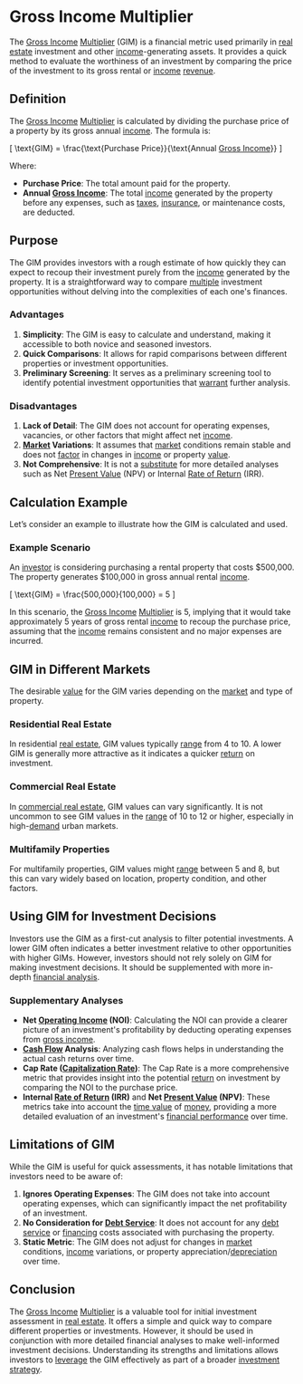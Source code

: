 # Gross Income Multiplier

The [Gross Income](../g/gross_income.md) [Multiplier](../m/multiplier.md) (GIM) is a financial metric used primarily in [real estate](../r/real_estate.md) investment and other [income](../i/income.md)-generating assets. It provides a quick method to evaluate the worthiness of an investment by comparing the price of the investment to its gross rental or [income](../i/income.md) [revenue](../r/revenue.md).

## Definition

The [Gross Income](../g/gross_income.md) [Multiplier](../m/multiplier.md) is calculated by dividing the purchase price of a property by its gross annual [income](../i/income.md). The formula is:

\[ \text{GIM} = \frac{\text{Purchase Price}}{\text{Annual [Gross Income](../g/gross_income.md)}} \]

Where:
- **Purchase Price**: The total amount paid for the property.
- **Annual [Gross Income](../g/gross_income.md)**: The total [income](../i/income.md) generated by the property before any expenses, such as [taxes](../t/taxes.md), [insurance](../i/insurance.md), or maintenance costs, are deducted.

## Purpose

The GIM provides investors with a rough estimate of how quickly they can expect to recoup their investment purely from the [income](../i/income.md) generated by the property. It is a straightforward way to compare [multiple](../m/multiple.md) investment opportunities without delving into the complexities of each one's finances.

### Advantages

1. **Simplicity**: The GIM is easy to calculate and understand, making it accessible to both novice and seasoned investors.
2. **Quick Comparisons**: It allows for rapid comparisons between different properties or investment opportunities.
3. **Preliminary Screening**: It serves as a preliminary screening tool to identify potential investment opportunities that [warrant](../w/warrant.md) further analysis.

### Disadvantages

1. **Lack of Detail**: The GIM does not account for operating expenses, vacancies, or other factors that might affect net [income](../i/income.md).
2. **[Market](../m/market.md) Variations**: It assumes that [market](../m/market.md) conditions remain stable and does not [factor](../f/factor.md) in changes in [income](../i/income.md) or property [value](../v/value.md).
3. **Not Comprehensive**: It is not a [substitute](../s/substitute.md) for more detailed analyses such as Net [Present Value](../p/present_value.md) (NPV) or Internal [Rate of Return](../r/rate_of_return.md) (IRR).

## Calculation Example

Let’s consider an example to illustrate how the GIM is calculated and used.

### Example Scenario

An [investor](../i/investor.md) is considering purchasing a rental property that costs $500,000. The property generates $100,000 in gross annual rental [income](../i/income.md).

\[ \text{GIM} = \frac{500,000}{100,000} = 5 \]

In this scenario, the [Gross Income](../g/gross_income.md) [Multiplier](../m/multiplier.md) is 5, implying that it would take approximately 5 years of gross rental [income](../i/income.md) to recoup the purchase price, assuming that the [income](../i/income.md) remains consistent and no major expenses are incurred.

## GIM in Different Markets

The desirable [value](../v/value.md) for the GIM varies depending on the [market](../m/market.md) and type of property.

### Residential Real Estate

In residential [real estate](../r/real_estate.md), GIM values typically [range](../r/range.md) from 4 to 10. A lower GIM is generally more attractive as it indicates a quicker [return](../r/return.md) on investment.

### Commercial Real Estate

In [commercial real estate](../c/commercial_real_estate.md), GIM values can vary significantly. It is not uncommon to see GIM values in the [range](../r/range.md) of 10 to 12 or higher, especially in high-[demand](../d/demand.md) urban markets.

### Multifamily Properties

For multifamily properties, GIM values might [range](../r/range.md) between 5 and 8, but this can vary widely based on location, property condition, and other factors.

## Using GIM for Investment Decisions

Investors use the GIM as a first-cut analysis to filter potential investments. A lower GIM often indicates a better investment relative to other opportunities with higher GIMs. However, investors should not rely solely on GIM for making investment decisions. It should be supplemented with more in-depth [financial analysis](../f/financial_analysis.md).

### Supplementary Analyses

- **Net [Operating Income](../o/operating_income.md) (NOI)**: Calculating the NOI can provide a clearer picture of an investment's profitability by deducting operating expenses from [gross income](../g/gross_income.md).
- **[Cash Flow](../c/cash_flow.md) Analysis**: Analyzing cash flows helps in understanding the actual cash returns over time.
- **Cap Rate ([Capitalization Rate](../c/capitalization_rate.md))**: The Cap Rate is a more comprehensive metric that provides insight into the potential [return](../r/return.md) on investment by comparing the NOI to the purchase price.
- **Internal [Rate of Return](../r/rate_of_return.md) (IRR)** and **Net [Present Value](../p/present_value.md) (NPV)**: These metrics take into account the [time value](../t/time_value.md) of [money](../m/money.md), providing a more detailed evaluation of an investment's [financial performance](../f/financial_performance.md) over time.

## Limitations of GIM

While the GIM is useful for quick assessments, it has notable limitations that investors need to be aware of:

1. **Ignores Operating Expenses**: The GIM does not take into account operating expenses, which can significantly impact the net profitability of an investment.
2. **No Consideration for [Debt Service](../d/debt_service.md)**: It does not account for any [debt service](../d/debt_service.md) or [financing](../f/financing.md) costs associated with purchasing the property.
3. **Static Metric**: The GIM does not adjust for changes in [market](../m/market.md) conditions, [income](../i/income.md) variations, or property appreciation/[depreciation](../d/depreciation.md) over time.

## Conclusion

The [Gross Income](../g/gross_income.md) [Multiplier](../m/multiplier.md) is a valuable tool for initial investment assessment in [real estate](../r/real_estate.md). It offers a simple and quick way to compare different properties or investments. However, it should be used in conjunction with more detailed financial analyses to make well-informed investment decisions. Understanding its strengths and limitations allows investors to [leverage](../l/leverage.md) the GIM effectively as part of a broader [investment strategy](../i/investment_strategy.md).